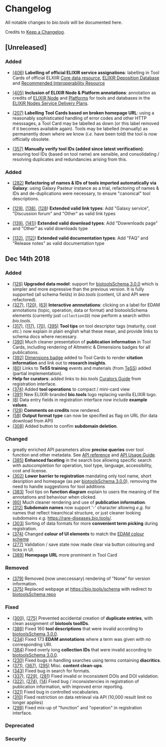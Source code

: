 # Changelog
All notable changes to *bio.tools* will be documented here.

Credits to [Keep a Changelog](https://keepachangelog.com/en/1.0.0/).

## [Unreleased]
### Added
- [(406)](https://github.com/bio-tools/biotoolsRegistry/issues/406) **Labelling of official ELIXIR service assignations**: labelling in Tool Cards of official ELXIIR [Core data resource](https://www.elixir-europe.org/platforms/data/core-data-resources), [ELIXIR Deposition Database](https://www.elixir-europe.org/platforms/data/elixir-deposition-databases) and [Recommended Interoperability Resource](https://www.elixir-europe.org/platforms/interoperability/rirs)

- [(405)](https://github.com/bio-tools/biotoolsRegistry/issues/405) **Inclusion of ELIXIR Node & Platform annotations**: annotation as credits of [ELIXIR Node](https://www.elixir-europe.org/about-us/who-we-are/nodes) and [Platforms](https://www.elixir-europe.org/platforms) for tools and databases in the [ELIXIR Nodes Service Delivery Plans](https://www.elixir-europe.org/services).

- [(207)](https://github.com/bio-tools/biotoolsRegistry/issues/207) **Labelling Tool Cards based on broken homepage URL**: using a reasonably sophisticated handling of error codes and other HTTP messsages, a Tool Card may be labelled as down (or this label removed if it becomes available again).  Tools may be labelled (manually) as permanently down where we know (*i.e.* have been told) the tool is now officially obsolete.

- [(357)](https://github.com/bio-tools/biotoolsRegistry/issues/357) **Manually verify tool IDs (added since latest verification)**: ensuring tool IDs (based on tool name) are sensible, and consolidating / resolving duplicates and redundancies arising from this.

### Added
- [(282)](https://github.com/bio-tools/biotoolsRegistry/issues/282) **Refactoring of names & IDs of tools imported automatically via Galaxy**: using Galaxy Pasteur instance as a trial, refactoring of names & IDs and de-duplications were necessary, to ensure "canonical" tool descriptions.

- [(129)](https://github.com/bio-tools/biotoolsRegistry/issues/129), [(138)](https://github.com/bio-tools/biotoolsRegistry/issues/138), [(128](
https://github.com/bio-tools/biotoolsSchema/issues/128)) **Extended valid link types**: Add "Galaxy service", "Discussion forum" and "Other" as valid link types

- [(139)](https://github.com/bio-tools/biotoolsRegistry/issues/139), [(141)](https://github.com/bio-tools/biotoolsRegistry/issues/141)) **Extended valid download types**: Add "Dowwnloads page" and "Other" as valid downloads type

- [(132)](https://github.com/bio-tools/biotoolsRegistry/issues/132), [(112)](https://github.com/bio-tools/biotoolsRegistry/issues/112)) **Extended valid documentation types**: Add "FAQ" and "Release notes" as valid documentation type


## Dec 14th 2018
### Added
- [(126)](https://github.com/bio-tools/biotoolsRegistry/issues/126) **Upgraded data model**: support for [biotoolsSchema 3.0.0](https://github.com/bio-tools/biotoolsSchema/tree/master/versions/biotools-3.0.0) which is simpler and more expressive than the previous version.  It is fully supported (all schema fields) in *bio.tools* (content, UI and API were refactored).
- [(327)](https://github.com/bio-tools/biotoolsRegistry/issues/327), [(120)](https://github.com/bio-tools/biotoolsRegistry/issues/120), [(63)](https://github.com/bio-tools/biotoolsRegistry/issues/63) **Interactive annnotations**: clicking on a label for EDAM annotations (topic, operation, data or format) and biotoolsSchema elements (currently just ``collectionID``) now perform a search within *bio.tools*.
- [(317)](https://github.com/bio-tools/biotoolsRegistry/issues/317), [(117)](https://github.com/bio-tools/biotoolsRegistry/issues/117), [(70)](https://github.com/bio-tools/biotoolsRegistry/issues/70), [(395)](https://github.com/bio-tools/biotoolsRegistry/issues/395) **Tool tips** on tool descriptor tags (maturity, cost *etc.*) now explain in plain english what these mean, and provide links to schema docs where necessary.
- [(390)](https://github.com/bio-tools/biotoolsRegistry/issues/390) Much cleaner presentation of **publication information** in Tool Cards, including rendering of Altmetric & Dimensions badges for all publications.
- [(392)](https://github.com/bio-tools/biotoolsRegistry/issues/392) [Dimensions badge](https://badge.dimensions.ai/) added to Tool Cards to render **citation information** and link out to **research insights**.
- [(80)](https://github.com/bio-tools/biotoolsRegistry/issues/80) Links to **TeSS training** events and materials (from [TeSS](https://tess.elixir-uk.org)) added (partial implementation).
- **Help for curators**:  added links to *bio.tools* [Curators Guide](https://biotools.readthedocs.io/en/latest/curators_guide.html) from registration interface.
- [(374)](https://github.com/bio-tools/biotoolsRegistry/issues/374) Added **tool operations** to compact / mini-card view
- [(391)](https://github.com/bio-tools/biotoolsRegistry/issues/391) New ELIXIR-branded  **bio.tools** logo replacing vanilla ELIXIR logo.
- [(8)](https://github.com/bio-tools/biotoolsRegistry/issues/8) Data entry fields in registration interface now include **example values**.
- [(128)](https://github.com/bio-tools/biotoolsRegistry/issues/128) **Comments on credits** now rendered.
- [(58)](https://github.com/bio-tools/biotoolsRegistry/issues/58) **Output format type** can now be specified as flag on URL (for data download from API)
- [(308)](https://github.com/bio-tools/biotoolsRegistry/issues/308) Added button to confim **subdomain deletion**.


### Changed
- greatly enriched API parameters allow **precise queries** over tool function and other metadata.  See [API reference](https://biotools.readthedocs.io/en/latest/api_reference_dev.html) and [API Usage Guide](https://biotools.readthedocs.io/en/latest/api_usage_guide_dev.html).
- [(385)](https://github.com/bio-tools/biotoolsRegistry/issues/385) **Enhanced faceting** in the search box allowing specific search with autocompletion for operation, tool type, language, accessibility, cost and license.
- [(302)](https://github.com/bio-tools/biotoolsRegistry/issues/302) **Lower barrier to registration** mandating only tool name, short desription and homepage (as per [biotoolsSchema 3.0.0](https://github.com/bio-tools/biotoolsSchema/tree/master/versions/biotools-3.0.0)), removing the need to handle suggestions for tool additions
- [(383)](https://github.com/bio-tools/biotoolsRegistry/issues/383) Tool tips on **function diagram** explain to users the meaning of the annotations and behaviour when clicked.
- [(60)](https://github.com/bio-tools/biotoolsRegistry/issues/60) Much cleaner rendering and use of **publication information**.
- [(312)](https://github.com/bio-tools/biotoolsRegistry/issues/312) **Subdomain names** now support '-' character allowing *e.g.* for names that reflect hiearchical structure, or just cleaner looking subdomains *e.g.* https://rare-diseases.bio.tools/.
- [(303)](https://github.com/bio-tools/biotoolsRegistry/issues/303) Sorting of data formats for more **convenient term picking** during registration.
- [(374)](https://github.com/bio-tools/biotoolsRegistry/issues/374) Changed **colour of UI elements** to match the [EDAM colour scheme](https://github.com/edamontology/edamontology/issues/340)
- [(277)](https://github.com/bio-tools/biotoolsRegistry/issues/277) Validation / save state now made clear via button colouring and ticks in UI.
- [(389)](https://github.com/bio-tools/biotoolsRegistry/issues/389) **Homepage URL** more prominent in Tool Card
	
### Removed
- [(379)](https://github.com/bio-tools/biotoolsRegistry/issues/379) Removed (now uneccessary) rendering of "None" for version information.
- [(375)](https://github.com/bio-tools/biotoolsRegistry/issues/375) Replaced webpage at https://bio.tools/schema with redirect to [biotoolsSchema repo](http://github.com/bio-tools/biotoolsschema)

### Fixed
- [(300)](https://github.com/bio-tools/biotoolsRegistry/issues/300), [(275)](https://github.com/bio-tools/biotoolsRegistry/issues/275) Prevented accidental creation of **duplicate entries**, with clean assignment of **biotools toolIDs**.
- [(386)](https://github.com/bio-tools/biotoolsRegistry/issues/386) Fixed 160 **tool descriptions** that were invalid according to [biotoolsSchema 3.0.0](https://github.com/bio-tools/biotoolsSchema/tree/master/versions/biotools-3.0.0).
- [(234)](https://github.com/bio-tools/biotoolsRegistry/issues/234) Fixed 173 **EDAM annotations** where a term was given with no corresponding URI.
- [(384)](https://github.com/bio-tools/biotoolsRegistry/issues/384) Fixed overly long **collection IDs** that were invalid according to [biotoolsSchema 3.0.0](https://github.com/bio-tools/biotoolsSchema/tree/master/versions/biotools-3.0.0).
- [(230)](https://github.com/bio-tools/biotoolsRegistry/issues/230) Fixed bugs in handling searches using terms containing **diacritics**.
- [(371)](https://github.com/bio-tools/biotoolsRegistry/issues/371), [(367)](https://github.com/bio-tools/biotoolsRegistry/issues/367), [(295)](https://github.com/bio-tools/biotoolsRegistry/issues/295) Misc. **content clean-ups**.
- [(343)](https://github.com/bio-tools/biotoolsRegistry/issues/343) Fixed bug in search for formats.
- [(337)](https://github.com/bio-tools/biotoolsRegistry/issues/337), [(229)](https://github.com/bio-tools/biotoolsRegistry/issues/229), [(281)](https://github.com/bio-tools/biotoolsRegistry/issues/281) Fixed invalid or inconsistent DOIs and DOI validation.
- [(322)](https://github.com/bio-tools/biotoolsRegistry/issues/322), [(274)](https://github.com/bio-tools/biotoolsRegistry/issues/274), [(14)](https://github.com/bio-tools/biotoolsRegistry/issues/14) Fixed bug / inconsistencies in registration of publication information, with improved error reporting.
- [(321)](https://github.com/bio-tools/biotoolsRegistry/issues/321) Fixed bug in controlled vocabularies.
- [(310)](https://github.com/bio-tools/biotoolsRegistry/issues/310) Fixed restriction on data retrieval via API (10,000 result limit no longer applies)
- [(298)](https://github.com/bio-tools/biotoolsRegistry/issues/298) Fixed mix-up of "function" and "operation" in registration interface.

### Deprecated

### Security
